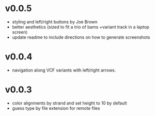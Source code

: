 v0.0.5
======
+ styling and left/right buttons by Joe Brown
+ better aesthetics (sized to fit a trio of bams +variant track in a laptop screen)
+ update readme to include directions on how to generate screenshots

v0.0.4
======
+ navigation along VCF variants with left/right arrows.

v0.0.3
======
+ color alignments by strand and set height to 10 by default
+ guess type by file extension for remote files
